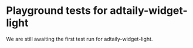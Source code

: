 # Playground tests for adtaily-widget-light
We are still awaiting the first test run for adtaily-widget-light.
